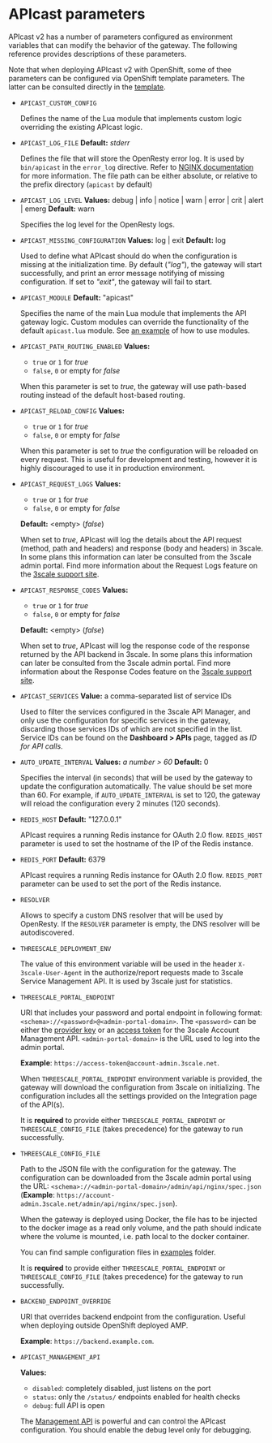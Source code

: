 # APIcast parameters

APIcast v2 has a number of parameters configured as environment variables that can modify the behavior of the gateway. The following reference provides descriptions of these parameters.

Note that when deploying APIcast v2 with OpenShift, some of thee parameters can be configured via OpenShift template parameters. The latter can be consulted directly in the [template](https://raw.githubusercontent.com/3scale/apicast/master/openshift/apicast-template.yml).

- `APICAST_CUSTOM_CONFIG`

  Defines the name of the Lua module that implements custom logic overriding the existing APIcast logic.

- `APICAST_LOG_FILE`
  **Default:** _stderr_

  Defines the file that will store the OpenResty error log. It is used by `bin/apicast` in the `error_log` directive. Refer to [NGINX documentation](http://nginx.org/en/docs/ngx_core_module.html#error_log) for more information. The file path  can be either absolute, or relative to the prefix directory (`apicast` by default) 

- `APICAST_LOG_LEVEL`
  **Values:** debug | info | notice | warn | error | crit | alert | emerg
  **Default:** warn

  Specifies the log level for the OpenResty logs.

- `APICAST_MISSING_CONFIGURATION`
  **Values:** log | exit
  **Default:** log

  Used to define what APIcast should do when the configuration is missing at the initialization time. By default (_"log"_), the gateway will start successfully, and print an error message notifying of missing configuration. If set to _"exit"_, the gateway will fail to start.

- `APICAST_MODULE`
  **Default:** "apicast"

  Specifies the name of the main Lua module that implements the API gateway logic. Custom modules can override the functionality of the default `apicast.lua` module. See [an example](../examples/custom-module) of how to use modules.

- `APICAST_PATH_ROUTING_ENABLED`
  **Values:**
  - `true` or `1` for _true_
  - `false`, `0` or empty for _false_

  When this parameter is set to _true_, the gateway will use path-based routing instead of the default host-based routing.

- `APICAST_RELOAD_CONFIG`
  **Values:**
  -  `true` or `1` for _true_
  -  `false`, `0` or empty for _false_

  When this parameter is set to _true_ the configuration will be reloaded on every request. This is useful for development and testing, however it is highly discouraged to use it in production environment.

- `APICAST_REQUEST_LOGS`
  **Values:**
  - `true` or `1` for _true_
  - `false`, `0` or empty for _false_

  **Default:** \<empty\> (_false_)

  When set to _true_, APIcast will log the details about the API request (method, path and headers) and response (body and headers) in 3scale. In some plans this information can later be consulted from the 3scale admin portal.
  Find more information about the Request Logs feature on the [3scale support site](https://support.3scale.net/docs/analytics/response-codes-tracking).

- `APICAST_RESPONSE_CODES`
  **Values:**
  - `true` or `1` for _true_
  - `false`, `0` or empty for _false_

  **Default:** \<empty\> (_false_)

  When set to _true_, APIcast will log the response code of the response returned by the API backend in 3scale. In some plans this information can later be consulted from the 3scale admin portal.
  Find more information about the Response Codes feature on the [3scale support site](https://support.3scale.net/docs/analytics/response-codes-tracking).

- `APICAST_SERVICES`
  **Value:** a comma-separated list of service IDs

  Used to filter the services configured in the 3scale API Manager, and only use the configuration for specific services in the gateway, discarding those services IDs of which are not specified in the list.
  Service IDs can be found on the **Dashboard > APIs** page, tagged as _ID for API calls_.

- `AUTO_UPDATE_INTERVAL`
  **Values:** _a number > 60_
  **Default:** 0

  Specifies the interval (in seconds) that will be used by the gateway to update the configuration automatically. The value should be set more than 60. For example, if `AUTO_UPDATE_INTERVAL` is set to 120, the gateway will reload the configuration every 2 minutes (120 seconds).

- `REDIS_HOST`
  **Default:** "127.0.0.1"

  APIcast requires a running Redis instance for OAuth 2.0 flow. `REDIS_HOST` parameter is used to set the hostname of the IP of the Redis instance.

- `REDIS_PORT`
  **Default:** 6379

  APIcast requires a running Redis instance for OAuth 2.0 flow. `REDIS_PORT` parameter can be used to set the port of the Redis instance.

- `RESOLVER`

  Allows to specify a custom DNS resolver that will be used by OpenResty. If the `RESOLVER` parameter is empty, the DNS resolver will be autodiscovered.

- `THREESCALE_DEPLOYMENT_ENV`

  The value of this environment variable will be used in the header `X-3scale-User-Agent` in the authorize/report requests made to 3scale Service Management API. It is used by 3scale just for statistics.

- `THREESCALE_PORTAL_ENDPOINT`

  URI that includes your password and portal endpoint in following format: `<schema>://<password>@<admin-portal-domain>`. The `<password>` can be either the [provider key](https://support.3scale.net/docs/terminology#apikey) or an [access token](https://support.3scale.net/docs/terminology#tokens) for the 3scale Account Management API. `<admin-portal-domain>` is the URL used to log into the admin portal.

  **Example**: `https://access-token@account-admin.3scale.net`.

  When `THREESCALE_PORTAL_ENDPOINT` environment variable is provided, the gateway will download the configuration from 3scale on initializing. The configuration includes all the settings provided on the Integration page of the API(s).

  It is **required** to provide either `THREESCALE_PORTAL_ENDPOINT` or `THREESCALE_CONFIG_FILE` (takes precedence) for the gateway to run successfully.

- `THREESCALE_CONFIG_FILE`

  Path to the JSON file with the configuration for the gateway. The configuration can be downloaded from the 3scale admin portal using the URL: `<schema>://<admin-portal-domain>/admin/api/nginx/spec.json` (**Example**: `https://account-admin.3scale.net/admin/api/nginx/spec.json`).

  When the gateway is deployed using Docker, the file has to be injected to the docker image as a read only volume, and the path should indicate where the volume is mounted, i.e. path local to the docker container.

  You can find sample configuration files in [examples](https://github.com/3scale/apicast/tree/master/examples/configuration) folder.

  It is **required** to provide either `THREESCALE_PORTAL_ENDPOINT` or `THREESCALE_CONFIG_FILE` (takes precedence) for the gateway to run successfully.

- `BACKEND_ENDPOINT_OVERRIDE`

  URI that overrides backend endpoint from the configuration. Useful when deploying outside OpenShift deployed AMP.

  **Example**: `https://backend.example.com`.

- `APICAST_MANAGEMENT_API`

  **Values:**

  - `disabled`: completely disabled, just listens on the port
  - `status`: only the `/status/` endpoints enabled for health checks
  - `debug`: full API is open

  The [Management API](./management-api.md) is powerful and can control the APIcast configuration.
  You should enable the debug level only for debugging.
